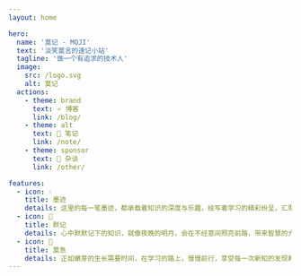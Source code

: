 ```yaml
---
layout: home

hero:
  name: '莫记 - MOJI'
  text: '淡笑莫言的速记小站'
  tagline: '做一个有追求的技术人'
  image:
    src: /logo.svg
    alt: 莫记
  actions:
    - theme: brand
      text: ⭐ 博客
      link: /blog/
    - theme: alt
      text: 📖 笔记
      link: /note/
    - theme: sponsor
      text: 🍊 杂谈
      link: /other/

features:
  - icon: 💧
    title: 墨迹
    details: 这里的每一笔墨迹，都承载着知识的深度与乐趣，绘写着学习的精彩纷呈，汇聚成知识的海洋。
  - icon: 🌙
    title: 默记
    details: 心中默默记下的知识，就像夜晚的明月，会在不经意间照亮前路，带来智慧的光芒和心灵的温暖。
  - icon: 🌱
    title: 莫急
    details: 正如嫩芽的生长需要时间，在学习的路上，慢慢前行，享受每一次新知的发现和成长的喜悦。
---
```

